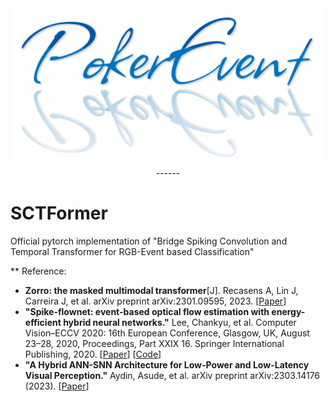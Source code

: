 <div align="center">
<img src="https://github.com/Event-AHU/SSTFormer/blob/main/figures/pokerevent.png" width="600">
------
</div>





# SCTFormer
Official pytorch implementation of "Bridge Spiking Convolution and Temporal Transformer for RGB-Event based Classification"



** Reference: 
* **Zorro: the masked multimodal transformer**[J]. Recasens A, Lin J, Carreira J, et al. arXiv preprint arXiv:2301.09595, 2023. [[Paper](https://arxiv.org/pdf/2301.09595.pdf)] 
* **"Spike-flownet: event-based optical flow estimation with energy-efficient hybrid neural networks."** Lee, Chankyu, et al.  Computer Vision–ECCV 2020: 16th European Conference, Glasgow, UK, August 23–28, 2020, Proceedings, Part XXIX 16. Springer International Publishing, 2020. 
[[Paper](https://www.ecva.net/papers/eccv_2020/papers_ECCV/papers/123740358.pdf)] 
[[Code](https://github.com/chan8972/Spike-FlowNet)]
* **"A Hybrid ANN-SNN Architecture for Low-Power and Low-Latency Visual Perception."** Aydin, Asude, et al.  arXiv preprint arXiv:2303.14176 (2023). 
[[Paper](https://arxiv.org/pdf/2303.14176.pdf)]


